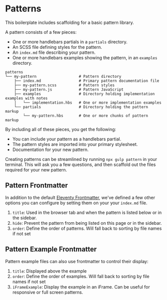 # Patterns

This boilerplate includes scaffolding for a basic pattern library.

A pattern consists of a few pieces:

- One or more handlebars partials in a `partials` directory.
- An SCSS file defining styles for the pattern.
- An `index.md` file describing your pattern.
- One or more handlebars examples showing the pattern, in an `examples` directory.

```
patterns
└── my-pattern                   # Pattern directory
    ├── index.md                 # Primary pattern documentation file
    ├── my-pattern.scss          # Pattern styles
    ├── my-pattern.js            # Pattern JavaScript
    ├── examples                 # Directory holding implementation examples with notes
    │   └── implementation.hbs   # One or more implementation examples
    └── partials                 # Directory holding the pattern markup
        └── my-pattern.hbs       # One or more chunks of pattern markup
```

By including all of these pieces, you get the following:

- You can include your pattern as a handlebars partial.
- The pattern styles are imported into your primary stylesheet.
- Documentation for your new pattern.

Creating patterns can be streamlined by running `npx gulp pattern` in your terminal. This will ask you a few questions, and then scaffold out the files required for your new pattern.

## Pattern Frontmatter

In addition to the default [Eleventy Frontmatter](https://www.11ty.io/docs/data-frontmatter/), we've defined a few other options you can configure by setting them on your your `index.md` file.

1. `title`: Used in the browser tab and when the pattern is listed below or in the sidebar.
2. `hide`: Prevent the pattern from being listed on this page or in the sidebar.
3. `order`: Define the order of patterns. Will fall back to sorting by file names if not set

## Pattern Example Frontmatter

Pattern example files can also use frontmatter to control their display:

1. `title`: Displayed above the example
2. `order`: Define the order of examples. Will fall back to sorting by file names if not set
3. `iFrameExample`: Display the example in an iFrame. Can be useful for responsive or full screen patterns.

